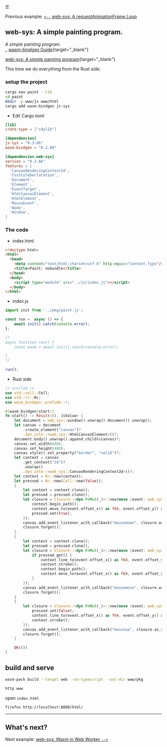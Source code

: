 <div class="navbar"><a class="openbtn" onclick="openNav()">&#9776;</a></div>

Previous example: [ `<--` web-sys: A requestAnimationFrame Loop](./017.request-animation-frame.html)

<main>

## web-sys: A simple painting program.

*A simple painting program.*  
   _ [wasm-bindgen Guide](https://rustwasm.github.io/wasm-bindgen/examples/paint.html){target="_blank"}

[web-sys: A simple painting program](https://github.com/rustwasm/wasm-bindgen/tree/master/examples/paint){target="_blank"}

This time we do everything from the Rust side.

### setup the project

```sh
cargo new paint --lib
cd paint
mkdir -p www/js www/html
cargo add wasm-bindgen js-sys
```

- Edit Cargo.toml

```toml
[lib]
crate-type = ["cdylib"]

[dependencies]
js-sys = "0.3.66"
wasm-bindgen = "0.2.89"

[dependencies.web-sys]
version = "0.3.66"
features = [
  'CanvasRenderingContext2d',
  'CssStyleDeclaration',
  'Document',
  'Element',
  'EventTarget',
  'HtmlCanvasElement',
  'HtmlElement',
  'MouseEvent',
  'Node',
  'Window',
]

```
### The code

- index.html

```html
<!doctype html>
<html>
  <head>
    <meta content="text/html;charset=utf-8" http-equiv="Content-Type"/>
    <title>Paint: nobundle</title>
  </head>
  <body>
    <script type="module" src="../js/index.js"></script>
  </body>
</html>
```
- index.js

```js
import init from '../pkg/paint.js';

const run =  async () => {
    await init().catch(console.error);
};

/*
async function run() {
    const wasm = await init().catch(console.error);

} 
*/

run();
```

- Rust side

```rust
// src/lib.rs
use std::cell::Cell;
use std::rc::Rc;
use wasm_bindgen::prelude::*;

#[wasm_bindgen(start)]
fn start() -> Result<(), JsValue> {
    let document = web_sys::window().unwrap().document().unwrap();
    let canvas = document
        .create_element("canvas")?
        .dyn_into::<web_sys::HtmlCanvasElement>()?;
    document.body().unwrap().append_child(&canvas)?;
    canvas.set_width(640);
    canvas.set_height(480);
    canvas.style().set_property("border", "solid")?;
    let context = canvas
        .get_context("2d")?
        .unwrap()
        .dyn_into::<web_sys::CanvasRenderingContext2d>()?;
    let context = Rc::new(context);
    let pressed = Rc::new(Cell::new(false));
    {
        let context = context.clone();
        let pressed = pressed.clone();
        let closure = Closure::<dyn FnMut(_)>::new(move |event: web_sys::MouseEvent| {
            context.begin_path();
            context.move_to(event.offset_x() as f64, event.offset_y() as f64);
            pressed.set(true);
        });
        canvas.add_event_listener_with_callback("mousedown", closure.as_ref().unchecked_ref())?;
        closure.forget();
    }
    {
        let context = context.clone();
        let pressed = pressed.clone();
        let closure = Closure::<dyn FnMut(_)>::new(move |event: web_sys::MouseEvent| {
            if pressed.get() {
                context.line_to(event.offset_x() as f64, event.offset_y() as f64);
                context.stroke();
                context.begin_path();
                context.move_to(event.offset_x() as f64, event.offset_y() as f64);
            }
        });
        canvas.add_event_listener_with_callback("mousemove", closure.as_ref().unchecked_ref())?;
        closure.forget();
    }
    {
        let closure = Closure::<dyn FnMut(_)>::new(move |event: web_sys::MouseEvent| {
            pressed.set(false);
            context.line_to(event.offset_x() as f64, event.offset_y() as f64);
            context.stroke();
        });
        canvas.add_event_listener_with_callback("mouseup", closure.as_ref().unchecked_ref())?;
        closure.forget();
    }

    Ok(())
}
```
## build and serve

```sh
wasm-pack build --target web --no-typescript --out-dir www/pkg

http www
```

open `index.html`

```sh
firefox http://localhost:8000/html/
```
---

## What's next?

Next example: [ web-sys: Wasm in Web Worker `-->`](./019.wasm-in-web-worker.html)

</main>
<script src="https://lerina.github.io/js/toc.js"></script>
<script>
let anchor= document.createElement('a');
anchor.href="javascript:closeNav()"; //void(0)"; //anchor[0].onclick = closeNav();
anchor.className = "closebtn";  
anchor.innerHTML="&times;";
document.getElementById("TOC").prepend(anchor);

let navCrumbs= document.createElement('div');
navCrumbs.className = "hover-nav";
navCrumbs.innerHTML = `
<div class="hover-nav">
<ul>
<li><a href="../../../../index.html">⇦ home</a></li>
<li><a href="../index.html">hello_world</a></li>
</ul>
</div>`;
document.getElementById("TOC").prepend(navCrumbs); 
</script>
